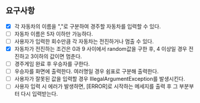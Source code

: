 ## 요구사항
- [X] 각 자동차의 이름을 ","로 구분하여 경주할 자동차를 입력할 수 있다.
- [ ] 자동차 이름은 5자 이하만 가능하다.
- [ ] 사용자가 입력한 회수만큼 각 자동차는 전진하거나 멈출 수 있다.
- [X] 자동차가 전진하는 조건은 0과 9 사이에서 random값을 구한 후, 4 이상일 경우 전진하고 3이하의 값이면 멈춘다.
- [ ] 경주게임 완료 후 우승자를 구한다.
- [ ] 우승자를 화면에 출력한다. 여러명일 경우 쉼표로 구분해 출력한다.
- [ ] 사용자가 잘못된 값을 입력할 경우 IllegalArgumentException를 발생시킨다.
- [ ] 사용자 입력 시 에러가 발생하면, [ERROR]로 시작하는 메세지를 출력 후 그 부분부터 다시 입력받는다.